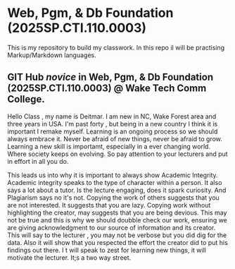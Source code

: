 # Web, Pgm, & Db Foundation (2025SP.CTI.110.0003)

This is my repository to build my classwork. In this repo iI will be practising Markup/Markdown languages.


## GIT Hub *novice* in Web, Pgm, & Db Foundation (2025SP.CTI.110.0003) @ Wake Tech Comm College. ##

Hello Class , my name is Deitmar. I am new in NC, Wake Forest area and three years in USA. 
I'm past forty , but being in a new country I think it is important I remake myself. 
Learning is an ongoing process so we should always embrace it. Never be afraid of new things, never be afraid to grow.
Learning a new skill is importamt, especially in a ever changing world. Where society keeps on evolving.
 So pay attention to your lecturers and put in effort in all you do. 

This leads us into why it is important to always show Academic Integrity. 
Academic integrity speaks to the type of character within a person. It also says a lot about a tutor. 
Is the lecture engaging, does it spark curiosity. And Plagiarism says no it's not. 
Copying the work of others suggests that you are not interested. It suggests that you are lazy. 
Copying work without highlighting the creator, may suggests that you are being devious. 
This may not be true and this is why we should doubble check our work, ensuring we are giving acknowledgment to our source of 
information and its creator. This will say to the lecturer , you may not be verbose but you did dig for the data. 
Also it will show that you respected the effort the creator did to put his findings out there. I
t will speak to zest for learning new things, it will motivate the lecturer. It;s a two way street. 